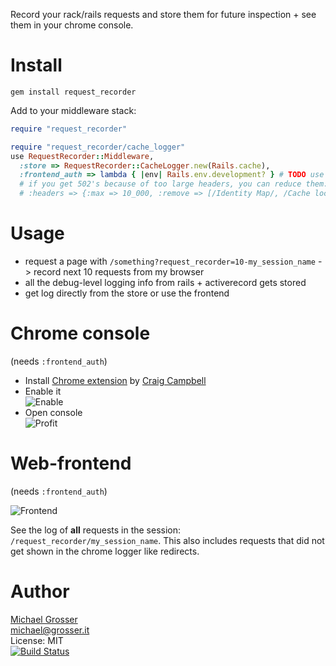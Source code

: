 Record your rack/rails requests and store them for future inspection + see them in your chrome console.

Install
=======

    gem install request_recorder

Add to your middleware stack:

```Ruby
require "request_recorder"

require "request_recorder/cache_logger"
use RequestRecorder::Middleware,
  :store => RequestRecorder::CacheLogger.new(Rails.cache),
  :frontend_auth => lambda { |env| Rails.env.development? } # TODO use something like `env.warden.user.is_admin?` in production, or return a [status, headers, body] array for custom failure message
  # if you get 502's because of too large headers, you can reduce them: everything in :remove will be removed when above :max
  # :headers => {:max => 10_000, :remove => [/Identity Map/, /Cache local read/, /Cache read/, /SELECT count(\*)/, /SELECT \* FROM/] }
```

Usage
=====

 - request a page with `/something?request_recorder=10-my_session_name` -> record next 10 requests from my browser
 - all the debug-level logging info from rails + activerecord gets stored
 - get log directly from the store or use the frontend

Chrome console
==============
(needs `:frontend_auth`)

 - Install [Chrome extension](https://chrome.google.com/webstore/detail/chrome-logger/noaneddfkdjfnfdakjjmocngnfkfehhd) by [Craig Campbell](http://craig.is)
 - Enable it<br/> ![Enable](http://cdn.craig.is/img/chromelogger/toggle.gif)
 - Open console<br/> ![Profit](https://dl.dropboxusercontent.com/u/2670385/Web/request_recorder_output.png)

Web-frontend
========
(needs `:frontend_auth`)

![Frontend](https://dl.dropboxusercontent.com/u/2670385/Web/request_recorder_frontend.png)

See the log of **all** requests in the session: `/request_recorder/my_session_name`.
This also includes requests that did not get shown in the chrome logger like redirects.

Author
======
[Michael Grosser](http://grosser.it)<br/>
michael@grosser.it<br/>
License: MIT<br/>
[![Build Status](https://travis-ci.org/grosser/request_recorder.png)](https://travis-ci.org/grosser/request_recorder)
